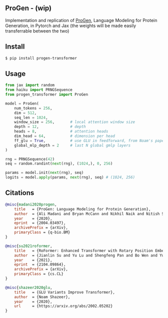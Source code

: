 ## ProGen - (wip)

Implementation and replication of <a href="https://arxiv.org/abs/2004.03497">ProGen</a>, Language Modeling for Protein Generation, in Pytorch and Jax (the weights will be made easily transferrable between the two)

## Install

```bash
$ pip install progen-transformer
```

## Usage

```python
from jax import random
from haiku import PRNGSequence
from progen_transformer import ProGen

model = ProGen(
    num_tokens = 256,
    dim = 512,
    seq_len = 1024,
    window_size = 256,       # local attention window size
    depth = 12,              # depth
    heads = 8,               # attention heads
    dim_head = 64,           # dimension per head
    ff_glu = True,           # use GLU in feedforward, from Noam's paper
    global_mlp_depth = 2     # last N global gmlp layers
)

rng = PRNGSequence(42)
seq = random.randint(next(rng), (1024,), 0, 256)

params = model.init(next(rng), seq)
logits = model.apply(params, next(rng), seq) # (1024, 256)
```

## Citations

```bibtex
@misc{madani2020progen,
    title   = {ProGen: Language Modeling for Protein Generation}, 
    author  = {Ali Madani and Bryan McCann and Nikhil Naik and Nitish Shirish Keskar and Namrata Anand and Raphael R. Eguchi and Po-Ssu Huang and Richard Socher},
    year    = {2020},
    eprint  = {2004.03497},
    archivePrefix = {arXiv},
    primaryClass = {q-bio.BM}
}
```

```bibtex
@misc{su2021roformer,
    title   = {RoFormer: Enhanced Transformer with Rotary Position Embedding},
    author  = {Jianlin Su and Yu Lu and Shengfeng Pan and Bo Wen and Yunfeng Liu},
    year    = {2021},
    eprint  = {2104.09864},
    archivePrefix = {arXiv},
    primaryClass = {cs.CL}
}
```

```bibtex
@misc{shazeer2020glu,
    title   = {GLU Variants Improve Transformer},
    author  = {Noam Shazeer},
    year    = {2020},
    url     = {https://arxiv.org/abs/2002.05202}
}
```
